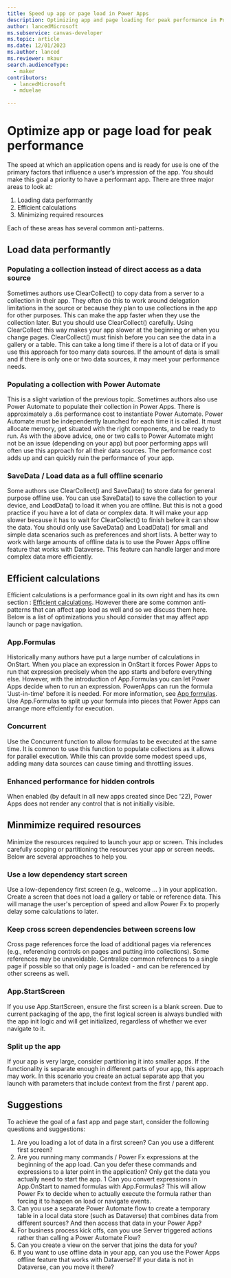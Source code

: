 ```yaml
---
title: Speed up app or page load in Power Apps  
description: Optimizing app and page loading for peak performance in Power Apps.
author: lancedMicrosoft
ms.subservice: canvas-developer
ms.topic: article
ms.date: 12/01/2023
ms.author: lanced
ms.reviewer: mkaur
search.audienceType:
  - maker
contributors:
  - lancedMicrosoft
  - mduelae
  
---
```

# Optimize app or page load for peak performance
The speed at which an application opens and is ready for use is one of the primary factors that influence a user’s impression of the app. You should make this goal a priority to have a performant app. There are three major areas to look at:

1. Loading data performantly
2. Efficient calculations
3. Minimizing required resources

Each of these areas has several common anti-patterns. 

## Load data performantly
### Populating a collection instead of direct access as a data source
Sometimes authors use ClearCollect() to copy data from a server to a collection in their app. They often do this to work around delegation limitations in the source or because they plan to use collections in the app for other purposes. This can make the app faster when they use the collection later. But you should use ClearCollect() carefully. Using ClearCollect this way makes your app slower at the beginning or when you change pages. ClearCollect() must finish before you can see the data in a gallery or a table. This can take a long time if there is a lot of data or if you use this approach for too many data sources. If the amount of data is small and if there is only one or two data sources, it may meet your performance needs.  

### Populating a collection with Power Automate
This is a slight variation of the previous topic. Sometimes authors also use Power Automate to populate their collection in Power Apps. There is approximately a .6s performance cost to instantiate Power Automate. Power Automate must be independently launched for each time it is called. It must allocate memory, get situated with the right components, and be ready to run.  As with the above advice, one or two calls to Power Automate might not be an issue (depending on your app) but poor performing apps will often use this approach for all their data sources.  The performance cost adds up and can quickly ruin the performance of your app. 

### SaveData / Load data as a full offline scenario
Some authors use ClearCollect() and SaveData() to store data for general purpose offline use. You can use SaveData() to save the collection to your device, and LoadData() to load it when you are offline. But this is not a good practice if you have a lot of data or complex data. It will make your app slower because it has to wait for ClearCollect() to finish before it can show the data. You should only use SaveData() and LoadData() for small and simple data scenarios such as preferences and short lists. A better way to work with large amounts of offline data is to use the Power Apps offline feature that works with Dataverse. This feature can handle larger and more complex data more efficiently. 

## Efficient calculations
Efficient calculations is a performance goal in its own right and has its own section : [Efficient calculations](efficient-calculations.md).  However there are some common anti-patterns that can affect app load as well and so we discuss them here.  Below is a list of  optimizations you should consider that may affect app launch or page navigation.

### App.Formulas
Historically many authors have put a large number of calculations in OnStart. When you place an expression in OnStart it forces Power Apps to run that expression precisely when the app starts and before everything else. However, with the introduction of App.Formulas you can let Power Apps decide when to run an expression.  PowerApps can run the formula 'Just-in-time' before it is needed. For more information, see [App formulas](/power-platform/power-fx/reference/object-app#formulas-property). Use App.Formulas to split up your formula into pieces that Power Apps can arrange more effciently for execution. 

### Concurrent
Use the Concurrent function to allow formulas to be executed at the same time. It is common to use this function to populate collections as it allows for parallel execution. While this can provide some modest speed ups, adding many data sources can cause timing and throttling issues.  

### Enhanced performance for hidden controls
When enabled (by default in all new apps created since Dec '22), Power Apps does not render any control that is not initially visible.

## Minmimize required resources
Minimize the resources required to launch your app or screen. This includes carefully scoping or partitioning the resources your app or screen needs. Below are several approaches to help you. 

### Use a low dependency start screen
Use a low-dependency first screen (e.g., welcome … ) in your application. Create a screen that does not load a gallery or table or reference data. This will manage the user's perception of speed and allow Power Fx to properly delay some calculations to later. 

### Keep cross screen dependencies between screens low
Cross page references force the load of additional pages via references (e.g., referencing controls on pages and putting into collections). Some references may be unavoidable.  Centralize common references to a single page if possible so that only page is loaded - and can be referenced by other screens as well.  

### App.StartScreen
If you use App.StartScreen, ensure the first screen is a blank screen.  Due to current packaging of the app, the first logical screen is always bundled with the app init logic and will get initialized, regardless of whether we ever navigate to it.

### Split up the app
If your app is very large, consider partitioning it into smaller apps. If the functionality is separate enough in different parts of your app, this approach may work. In this scenario you create an actual separate app that you launch with parameters that include context from the first / parent app.  



## Suggestions
To achieve the goal of a fast app and page start, consider the following questions and suggestions:

1. Are you loading a lot of data in a first screen?  Can you use a different first screen? 
1. Are you running many commands / Power Fx expressions at the beginning of the app load. Can you defer these commands and expressions to a later point in the application? Only get the data you actually need to start the app. 
1 Can you convert expressions in App.OnStart to named formulas with App.Formulas?  This will allow Power Fx to decide when to actually execute the formula rather than forcing it to happen on load or navigate events. 
1. Can you use a separate Power Automate flow to create a temporary table in a local data store (such as Dataverse) that combines data from different sources? And then access that data in your Power App? 
1. For business process kick offs, can you use Server triggered actions rather than calling a Power Automate Flow?
1. Can you create a view on the server that joins the data for you?
1. If you want to use offline data in your app, can you use the Power Apps offline feature that works with Dataverse? If your data is not in Dataverse, can you move it there?

 